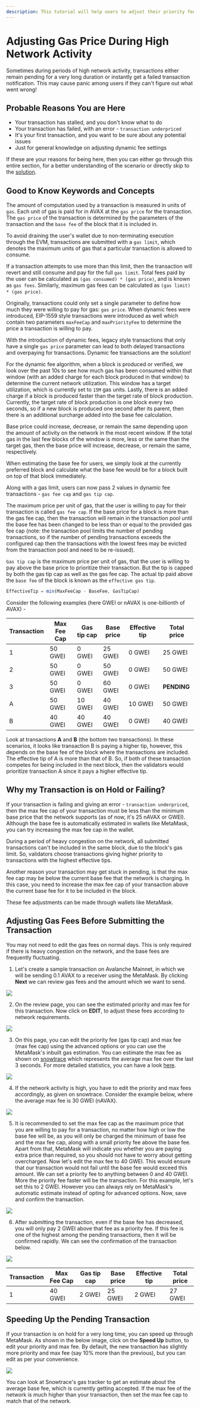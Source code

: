 ```yaml
---
description: This tutorial will help users to adjust their priority fee and max fee cap during high network activity and take advantage of the benefits of dynamic fee transactions.
---
```


# Adjusting Gas Price During High Network Activity

Sometimes during periods of high network activity, transactions either remain pending for a very long duration or instantly get a failed transaction notification. This may cause panic among users if they can't figure out what went wrong!

## Probable Reasons You are Here

* Your transaction has stalled, and you don't know what to do
* Your transaction has failed, with an error - `transaction underpriced`
* It's your first transaction, and you want to be sure about any potential issues
* Just for general knowledge on adjusting dynamic fee settings

If these are your reasons for being here, then you can either go through this entire section, for a better understanding of the scenario or directly skip to the [solution](#adjusting-gas-fees-before-submitting-the-transaction).

## Good to Know Keywords and Concepts

The amount of computation used by a transaction is measured in units of `gas`. Each unit of gas is paid for in AVAX at the `gas price` for the transaction. The `gas price` of the transaction is determined by the parameters of the transaction and the `base fee` of the block that it is included in.

To avoid draining the user's wallet due to non-terminating execution through the EVM, transactions are submitted with a `gas limit`, which denotes the maximum units of gas that a particular transaction is allowed to consume.

If a transaction attempts to use more than this limit, then the transaction will revert and still consume and pay for the full `gas limit`. Total fees paid by the user can be calculated as `(gas consumed) * (gas price)`, and is known as `gas fees`. Similarly, maximum gas fees can be calculated as `(gas limit) * (gas price)`.

Originally, transactions could only set a single parameter to define how much they were willing to pay for gas: `gas price`. When dynamic fees were introduced, EIP-1559 style transactions were introduced as well which contain two parameters `maxFeeCap` and `maxPriorityFee` to determine the price a transaction is willing to pay.
 
With the introduction of dynamic fees, legacy style transactions that only have a single `gas price` parameter can lead to both delayed transactions and overpaying for transactions. Dynamic fee transactions are the solution!

For the dynamic fee algorithm, when a block is produced or verified, we look over the past 10s to see how much gas has been consumed within that window (with an added charge for each block produced in that window) to determine the current network utilization. This window has a target utilization, which is currently set to `15M` gas units. Lastly, there is an added charge if a block is produced faster than the target rate of block production. Currently, the target rate of block production is one block every two seconds, so if a new block is produced one second after its parent, then there is an additional surcharge added into the base fee calculation.

Base price could increase, decrease, or remain the same depending upon the amount of activity on the network in the most recent window. If the total gas in the last few blocks of the window is more, less or the same than the target gas, then the base price will increase, decrease, or remain the same, respectively.

When estimating the base fee for users, we simply look at the currently preferred block and calculate what the base fee would be for a block built on top of that block immediately.

Along with a gas limit, users can now pass 2 values in dynamic fee transactions - `gas fee cap` and `gas tip cap`.

The maximum price per unit of gas, that the user is willing to pay for their transaction is called `gas fee cap`. If the base price for a block is more than the gas fee cap, then the transaction will remain in the transaction pool until the base fee has been changed to be less than or equal to the provided gas fee cap (note: the transaction pool limits the number of pending transactions, so if the number of pending transactions exceeds the configured cap then the transactions with the lowest fees may be evicted from the transaction pool and need to be re-issued).

`Gas tip cap` is the maximum price per unit of gas, that the user is willing to pay above the base price to prioritize their transaction. But the tip is capped by both the gas tip cap as well as the gas fee cap. The actual tip paid above the `base fee` of the block is known as the `effective gas tip`.

```javascript
EffectiveTip = min(MaxFeeCap - BaseFee, GasTipCap)
```

Consider the following examples (here GWEI or nAVAX is one-billionth of AVAX) -

| Transaction | Max Fee Cap | Gas tip cap | Base price | Effective tip | Total price |
| ----------- | ----------- | ----------- | ---------- | ------------- | ----------- |
| 1           | 50 GWEI     | 0 GWEI      | 25 GWEI    | 0 GWEI        | 25 GWEI     |
| 2           | 50 GWEI     | 0 GWEI      | 50 GWEI    | 0 GWEI        | 50 GWEI     |
| 3           | 50 GWEI     | 0 GWEI      | 60 GWEI    | 0 GWEI        | **PENDING**|
| A           | 50 GWEI     | 10 GWEI     | 40 GWEI    | 10 GWEI       | 50 GWEI     |
| B           | 40 GWEI     | 40 GWEI     | 40 GWEI    | 0 GWEI        | 40 GWEI     |

Look at transactions **A** and **B** (the bottom two transactions). In these scenarios, it looks like transaction B is paying a higher tip, however, this depends on the base fee of the block where the transactions are included. The effective tip of A is more than that of B. So, if both of these transaction competes for being included in the next block, then the validators would prioritize transaction A since it pays a higher effective tip.


## Why my Transaction is on Hold or Failing?

If your transaction is failing and giving an error - `transaction underpriced`, then the max fee cap of your transaction must be less than the minimum base price that the network supports (as of now, it's 25 nAVAX or GWEI). Although the base fee is automatically estimated in wallets like MetaMask, you can try increasing the max fee cap in the wallet.

During a period of heavy congestion on the network, all submitted transactions can't be included in the same block, due to the block's gas limit. So, validators choose transactions giving higher priority to transactions with the highest effective tips.

Another reason your transaction may get stuck in pending, is that the max fee cap may be below the current base fee that the network is charging. In this case, you need to increase the max fee cap of your transaction above the current base fee for it to be included in the block.

These fee adjustments can be made through wallets like MetaMask.

## Adjusting Gas Fees Before Submitting the Transaction

You may not need to edit the gas fees on normal days. This is only required if there is heavy congestion on the network, and the base fees are frequently fluctuating.

1. Let's create a sample transaction on Avalanche Mainnet, in which we will be sending 0.1 AVAX to a receiver using the MetaMask. By clicking **Next** we can review gas fees and the amount which we want to send.

![](/img/dynamic-fees-adjustment-1.png)


2. On the review page, you can see the estimated priority and max fee for this transaction. Now click on **EDIT**, to adjust these fees according to network requirements.

![](/img/dynamic-fees-adjustment-2.png)


3. On this page, you can edit the priority fee (gas tip cap) and max fee (max fee cap) using the advanced options or you can use the MetaMask's inbuilt gas estimation. You can estimate the max fee as shown on [snowtrace](https://snowtrace.io/gastracker) which represents the average max fee over the last 3 seconds. For more detailed statistics, you can have a look [here](https://stats.avax.network/dashboard/c-chain-activity/).

![](/img/dynamic-fees-adjustment-3.png)

4. If the network activity is high, you have to edit the priority and max fees accordingly, as given on snowtrace. Consider the example below, where the average max fee is 30 GWEI (nAVAX).

![](/img/dynamic-fees-adjustment-4.png)

5. It is recommended to set the max fee cap as the maximum price that you are willing to pay for a transaction, no matter how high or low the base fee will be, as you will only be charged the minimum of base fee and the max fee cap, along with a small priority fee above the base fee. Apart from that, MetaMask will indicate you whether you are paying extra price than required, so you should not have to worry about getting overcharged. Now let's edit the max fee to 40 GWEI. This would ensure that our transaction would not fail until the base fee would exceed this amount. We can set a priority fee to anything between 0 and 40 GWEI. More the priority fee faster will be the transaction. For this example, let's set this to 2 GWEI. However you can always rely on MetaMask's automatic estimate instead of opting for advanced options. Now, save and confirm the transaction.

![](/img/dynamic-fees-adjustment-5.png)

6. After submitting the transaction, even if the base fee has decreased, you will only pay 2 GWEI above that fee as a priority fee. If this fee is one of the highest among the pending transactions, then it will be confirmed rapidly. We can see the confirmation of the transaction below.

![](/img/dynamic-fees-adjustment-6.png)

| Transaction | Max Fee Cap | Gas tip cap | Base price | Effective tip | Total price |
| ----------- | ----------- | ----------- | ---------- | ------------- | ----------- |
| 1           | 40 GWEI     | 2 GWEI      | 25 GWEI    | 2 GWEI        | 27 GWEI     |


## Speeding Up the Pending Transaction

If your transaction is on hold for a very long time, you can speed up through MetaMask. As shown in the below image, click on the **Speed Up** button, to edit your priority and max fee. By default, the new transaction has slightly more priority and max fee (say 10% more than the previous), but you can edit as per your convenience.

![](/img/dynamic-fees-adjustment-7.png)

You can look at Snowtrace's gas tracker to get an estimate about the average base fee, which is currently getting accepted. If the max fee of the network is much higher than your transaction, then set the max fee cap to match that of the network.
